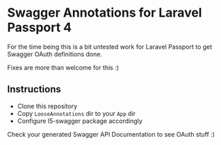 # Swagger Annotations for Laravel Passport 4

For the time being this is a bit untested work for Laravel Passport to get Swagger OAuth definitions done.

Fixes are more than welcome for this :)

## Instructions

* Clone this repository
* Copy `LooseAnnotations` dir to your `App` dir
* Configure l5-swagger package accordingly

Check your generated Swagger API Documentation to see OAuth stuff :)
